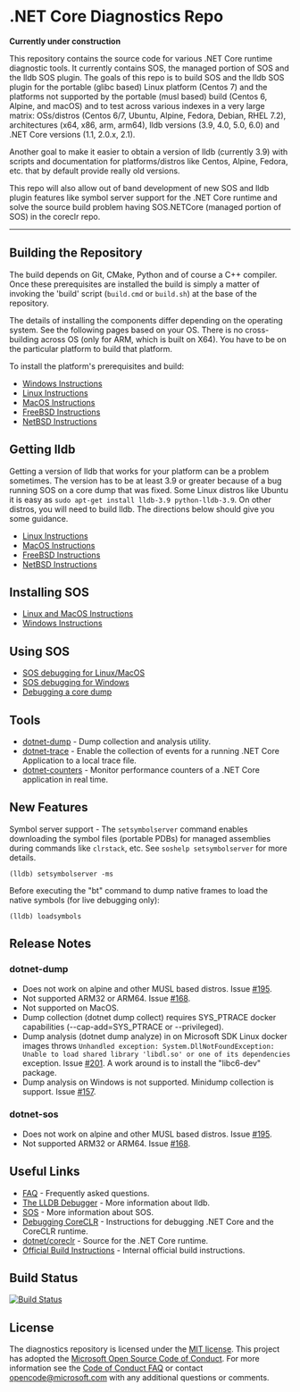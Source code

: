 .NET Core Diagnostics Repo
==========================

**Currently under construction**

This repository contains the source code for various .NET Core runtime diagnostic tools. It currently contains SOS, the managed portion of SOS and the lldb SOS plugin. The goals of this repo is to build SOS and the lldb SOS plugin for the portable (glibc based) Linux platform (Centos 7) and the platforms not supported by the portable (musl based) build (Centos 6, Alpine, and macOS) and to test across various indexes in a very large matrix: OSs/distros (Centos 6/7, Ubuntu, Alpine, Fedora, Debian, RHEL 7.2), architectures (x64, x86, arm, arm64), lldb versions (3.9, 4.0, 5.0, 6.0) and .NET Core versions (1.1, 2.0.x, 2.1).

Another goal to make it easier to obtain a version of lldb (currently 3.9) with scripts and documentation for platforms/distros like Centos, Alpine, Fedora, etc. that by default provide really old versions.

This repo will also allow out of band development of new SOS and lldb plugin features like symbol server support for the .NET Core runtime and solve the source build problem having SOS.NETCore (managed portion of SOS) in the coreclr repo.

--------------------------
## Building the Repository

The build depends on Git, CMake, Python and of course a C++ compiler.  Once these prerequisites are installed
the build is simply a matter of invoking the 'build' script (`build.cmd` or `build.sh`) at the base of the
repository.

The details of installing the components differ depending on the operating system.  See the following
pages based on your OS.  There is no cross-building across OS (only for ARM, which is built on X64).
You have to be on the particular platform to build that platform.

To install the platform's prerequisites and build:

 * [Windows Instructions](documentation/building/windows-instructions.md)
 * [Linux Instructions](documentation/building/linux-instructions.md)
 * [MacOS Instructions](documentation/building/osx-instructions.md)
 * [FreeBSD Instructions](documentation/building/freebsd-instructions.md)
 * [NetBSD Instructions](documentation/building/netbsd-instructions.md)

## Getting lldb

Getting a version of lldb that works for your platform can be a problem sometimes. The version has to be at least 3.9 or greater because of a bug running SOS on a core dump that was fixed. Some Linux distros like Ubuntu it is easy as `sudo apt-get install lldb-3.9 python-lldb-3.9`. On other distros, you will need to build lldb. The directions below should give you some guidance.

* [Linux Instructions](documentation/lldb/linux-instructions.md)
* [MacOS Instructions](documentation/lldb/osx-instructions.md)
* [FreeBSD Instructions](documentation/lldb/freebsd-instructions.md)
* [NetBSD Instructions](documentation/lldb/netbsd-instructions.md)

## Installing SOS

* [Linux and MacOS Instructions](documentation/installing-sos-instructions.md)
* [Windows Instructions](documentation/installing-sos-windows-instructions.md)

## Using SOS

* [SOS debugging for Linux/MacOS](documentation/sos-debugging-extension.md)
* [SOS debugging for Windows](documentation/sos-debugging-extension-windows.md)
* [Debugging a core dump](documentation/debugging-coredump.md)

## Tools

* [dotnet-dump](documentation/dotnet-dump-instructions.md) - Dump collection and analysis utility.
* [dotnet-trace](documentation/dotnet-trace-instructions.md) - Enable the collection of events for a running .NET Core Application to a local trace file.
* [dotnet-counters](documentation/dotnet-counters-instructions.md) - Monitor performance counters of a .NET Core application in real time. 

## New Features

Symbol server support - The `setsymbolserver` command enables downloading the symbol files (portable PDBs) for managed assemblies during commands like `clrstack`, etc. See `soshelp setsymbolserver` for more details.

    (lldb) setsymbolserver -ms

Before executing the "bt" command to dump native frames to load the native symbols (for live debugging only):

    (lldb) loadsymbols

## Release Notes

### dotnet-dump

* Does not work on alpine and other MUSL based distros. Issue [#195](https://github.com/dotnet/diagnostics/issues/195).
* Not supported ARM32 or ARM64. Issue [#168](https://github.com/dotnet/diagnostics/issues/168).
* Not supported on MacOS.
* Dump collection (dotnet dump collect) requires SYS\_PTRACE docker capabilities (--cap-add=SYS\_PTRACE or --privileged).
* Dump analysis (dotnet dump analyze) in on Microsoft SDK Linux docker images throws `Unhandled exception: System.DllNotFoundException: Unable to load shared library 'libdl.so' or one of its dependencies` exception. Issue [#201](https://github.com/dotnet/diagnostics/issues/201). A work around is to install the "libc6-dev" package.
* Dump analysis on Windows is not supported. Minidump collection is support. Issue [#157](https://github.com/dotnet/diagnostics/issues/157).

### dotnet-sos

* Does not work on alpine and other MUSL based distros. Issue [#195](https://github.com/dotnet/diagnostics/issues/195).
* Not supported ARM32 or ARM64. Issue [#168](https://github.com/dotnet/diagnostics/issues/168).

## Useful Links

* [FAQ](documentation/FAQ.md) - Frequently asked questions.
* [The LLDB Debugger](http://lldb.llvm.org/index.html) - More information about lldb.
* [SOS](https://msdn.microsoft.com/en-us/library/bb190764(v=vs.110).aspx) - More information about SOS.
* [Debugging CoreCLR](https://github.com/dotnet/coreclr/blob/master/Documentation/building/debugging-instructions.md) - Instructions for debugging .NET Core and the CoreCLR runtime.
* [dotnet/coreclr](https://github.com/dotnet/coreclr) - Source for the .NET Core runtime.
* [Official Build Instructions](documentation/building/official-build-instructions.md) - Internal official build instructions.

[//]: # (Begin current test results)

## Build Status

[![Build Status](https://dnceng.visualstudio.com/public/_apis/build/status/dotnet/diagnostics/diagnostics-public-ci?branchName=master)](https://dnceng.visualstudio.com/public/_build/latest?definitionId=72&branchName=master)

[//]: # (End current test results)


## License

The diagnostics repository is licensed under the [MIT license](LICENSE.TXT). This project has adopted the [Microsoft Open Source Code of Conduct](https://opensource.microsoft.com/codeofconduct/).  For more information see the [Code of Conduct FAQ](https://opensource.microsoft.com/codeofconduct/faq/) or contact [opencode@microsoft.com](mailto:opencode@microsoft.com) with any additional questions or comments.

